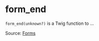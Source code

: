 # form_end

`form_end(unknown?)` is a Twig function to ...


Source: [Forms](https://twig.symfony.com/form_end)